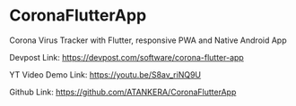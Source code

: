 # CoronaFlutterApp

Corona Virus Tracker with Flutter, responsive PWA and Native Android App

Devpost Link: https://devpost.com/software/corona-flutter-app

YT Video Demo Link: https://youtu.be/S8av_riNQ9U

Github Link: https://github.com/ATANKERA/CoronaFlutterApp
